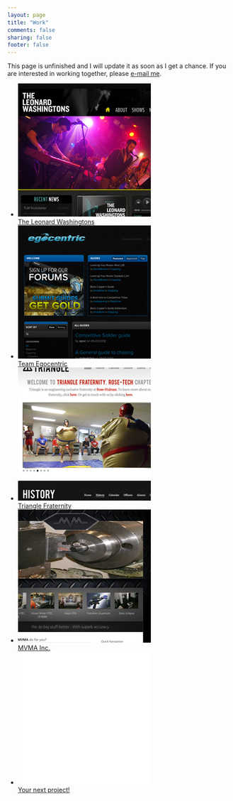 ```yaml
---
layout: page
title: "Work"
comments: false
sharing: false
footer: false
--- 
```

<div class="line">
  <p>This page is unfinished and I will update it as soon as I get a chance. If you are interested in working together, please <a href="http://github.com/brousalis">e-mail me</a>.</p>
</div>
<div class="line">
  <ul id="work" class="work">
    <li><a href="http://theleonardwashingtons.com"><img src="/images/leonards.png"><div><span>The Leonard Washingtons</span></div></a></li>
    <li><a href="http://teamegocentric.com"><img src="/images/egocentric.png"><div><span>Team Egocentric</span></div></a></li>
    <li><a href="http://www.rose-hulman.edu/Users/groups/TriangleFraternity/"><img src="/images/triangle.png"><div><span>Triangle Fraternity</span></div></a></li>
    <li><a href="http://www.mvmainc.com"><img src="/images/mvma.png"><div><span>MVMA Inc.</span></div></a></li>
    <li><a href="mailto:brousapg(at)gmail.com"><img src="/images/blank.png"><div><span>Your next project!</span></div></a></li>
  </ul> 
</div> 
<script src="{{ root_url }}/javascripts/jquery.js"></script>
<script src="{{ root_url }}/javascripts/hoverdir.js"></script>

